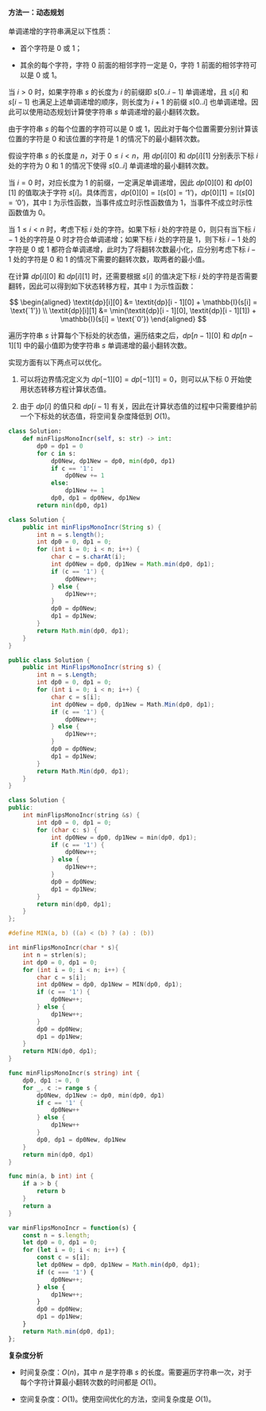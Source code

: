 #### 方法一：动态规划

单调递增的字符串满足以下性质：

- 首个字符是 $0$ 或 $1$；

- 其余的每个字符，字符 $0$ 前面的相邻字符一定是 $0$，字符 $1$ 前面的相邻字符可以是 $0$ 或 $1$。

当 $i > 0$ 时，如果字符串 $s$ 的长度为 $i$ 的前缀即 $s[0 .. i - 1]$ 单调递增，且 $s[i]$ 和 $s[i - 1]$ 也满足上述单调递增的顺序，则长度为 $i + 1$ 的前缀 $s[0 .. i]$ 也单调递增。因此可以使用动态规划计算使字符串 $s$ 单调递增的最小翻转次数。

由于字符串 $s$ 的每个位置的字符可以是 $0$ 或 $1$，因此对于每个位置需要分别计算该位置的字符是 $0$ 和该位置的字符是 $1$ 的情况下的最小翻转次数。

假设字符串 $s$ 的长度是 $n$，对于 $0 \le i < n$，用 $\textit{dp}[i][0]$ 和 $\textit{dp}[i][1]$ 分别表示下标 $i$ 处的字符为 $0$ 和 $1$ 的情况下使得 $s[0 .. i]$ 单调递增的最小翻转次数。

当 $i = 0$ 时，对应长度为 $1$ 的前缀，一定满足单调递增，因此 $\textit{dp}[0][0]$ 和 $\textit{dp}[0][1]$ 的值取决于字符 $s[i]$。具体而言，$\textit{dp}[0][0] = \mathbb{I}(s[0] = \text{`1'})$，$\textit{dp}[0][1] = \mathbb{I}(s[0] = \text{`0'})$，其中 $\mathbb{I}$ 为示性函数，当事件成立时示性函数值为 $1$，当事件不成立时示性函数值为 $0$。

当 $1 \le i < n$ 时，考虑下标 $i$ 处的字符。如果下标 $i$ 处的字符是 $0$，则只有当下标 $i - 1$ 处的字符是 $0$ 时才符合单调递增；如果下标 $i$ 处的字符是 $1$，则下标 $i - 1$ 处的字符是 $0$ 或 $1$ 都符合单调递增，此时为了将翻转次数最小化，应分别考虑下标 $i - 1$ 处的字符是 $0$ 和 $1$ 的情况下需要的翻转次数，取两者的最小值。

在计算 $\textit{dp}[i][0]$ 和 $\textit{dp}[i][1]$ 时，还需要根据 $s[i]$ 的值决定下标 $i$ 处的字符是否需要翻转，因此可以得到如下状态转移方程，其中 $\mathbb{I}$ 为示性函数：

$$
\begin{aligned}
\textit{dp}[i][0] &= \textit{dp}[i - 1][0] + \mathbb{I}(s[i] = \text{`1'}) \\
\textit{dp}[i][1] &= \min(\textit{dp}[i - 1][0], \textit{dp}[i - 1][1]) + \mathbb{I}(s[i] = \text{`0'})
\end{aligned}
$$

遍历字符串 $s$ 计算每个下标处的状态值，遍历结束之后，$\textit{dp}[n - 1][0]$ 和 $\textit{dp}[n - 1][1]$ 中的最小值即为使字符串 $s$ 单调递增的最小翻转次数。

实现方面有以下两点可以优化。

1. 可以将边界情况定义为 $\textit{dp}[-1][0] = \textit{dp}[-1][1] = 0$，则可以从下标 $0$ 开始使用状态转移方程计算状态值。

2. 由于 $\textit{dp}[i]$ 的值只和 $\textit{dp}[i - 1]$ 有关，因此在计算状态值的过程中只需要维护前一个下标处的状态值，将空间复杂度降低到 $O(1)$。

```Python [sol1-Python3]
class Solution:
    def minFlipsMonoIncr(self, s: str) -> int:
        dp0 = dp1 = 0
        for c in s:
            dp0New, dp1New = dp0, min(dp0, dp1)
            if c == '1':
                dp0New += 1
            else:
                dp1New += 1
            dp0, dp1 = dp0New, dp1New
        return min(dp0, dp1)
```

```Java [sol1-Java]
class Solution {
    public int minFlipsMonoIncr(String s) {
        int n = s.length();
        int dp0 = 0, dp1 = 0;
        for (int i = 0; i < n; i++) {
            char c = s.charAt(i);
            int dp0New = dp0, dp1New = Math.min(dp0, dp1);
            if (c == '1') {
                dp0New++;
            } else {
                dp1New++;
            }
            dp0 = dp0New;
            dp1 = dp1New;
        }
        return Math.min(dp0, dp1);
    }
}
```

```C# [sol1-C#]
public class Solution {
    public int MinFlipsMonoIncr(string s) {
        int n = s.Length;
        int dp0 = 0, dp1 = 0;
        for (int i = 0; i < n; i++) {
            char c = s[i];
            int dp0New = dp0, dp1New = Math.Min(dp0, dp1);
            if (c == '1') {
                dp0New++;
            } else {
                dp1New++;
            }
            dp0 = dp0New;
            dp1 = dp1New;
        }
        return Math.Min(dp0, dp1);
    }
}
```

```C++ [sol1-C++]
class Solution {
public:
    int minFlipsMonoIncr(string &s) {
        int dp0 = 0, dp1 = 0;
        for (char c: s) {
            int dp0New = dp0, dp1New = min(dp0, dp1);
            if (c == '1') {
                dp0New++;
            } else {
                dp1New++;
            }
            dp0 = dp0New;
            dp1 = dp1New;
        }
        return min(dp0, dp1);
    }
};
```

```C [sol1-C]
#define MIN(a, b) ((a) < (b) ? (a) : (b))

int minFlipsMonoIncr(char * s){
    int n = strlen(s);
    int dp0 = 0, dp1 = 0;
    for (int i = 0; i < n; i++) {
        char c = s[i];
        int dp0New = dp0, dp1New = MIN(dp0, dp1);
        if (c == '1') {
            dp0New++;
        } else {
            dp1New++;
        }
        dp0 = dp0New;
        dp1 = dp1New;
    }
    return MIN(dp0, dp1);
}
```

```go [sol1-Golang]
func minFlipsMonoIncr(s string) int {
    dp0, dp1 := 0, 0
    for _, c := range s {
        dp0New, dp1New := dp0, min(dp0, dp1)
        if c == '1' {
            dp0New++
        } else {
            dp1New++
        }
        dp0, dp1 = dp0New, dp1New
    }
    return min(dp0, dp1)
}

func min(a, b int) int {
    if a > b {
        return b
    }
    return a
}
```

```JavaScript [sol1-JavaScript]
var minFlipsMonoIncr = function(s) {
    const n = s.length;
    let dp0 = 0, dp1 = 0;
    for (let i = 0; i < n; i++) {
        const c = s[i];
        let dp0New = dp0, dp1New = Math.min(dp0, dp1);
        if (c === '1') {
            dp0New++;
        } else {
            dp1New++;
        }
        dp0 = dp0New;
        dp1 = dp1New;
    }
    return Math.min(dp0, dp1);
};
```

**复杂度分析**

- 时间复杂度：$O(n)$，其中 $n$ 是字符串 $s$ 的长度。需要遍历字符串一次，对于每个字符计算最小翻转次数的时间都是 $O(1)$。

- 空间复杂度：$O(1)$。使用空间优化的方法，空间复杂度是 $O(1)$。